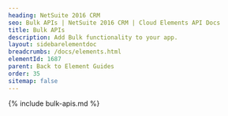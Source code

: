 ```yaml
---
heading: NetSuite 2016 CRM
seo: Bulk APIs | NetSuite 2016 CRM | Cloud Elements API Docs
title: Bulk APIs
description: Add Bulk functionality to your app.
layout: sidebarelementdoc
breadcrumbs: /docs/elements.html
elementId: 1687
parent: Back to Element Guides
order: 35
sitemap: false
---
```


{% include bulk-apis.md %}
